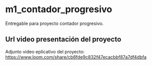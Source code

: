 # m1_contador_progresivo

Entregable para proyecto contador progresivo.

## Url video presentación del proyecto

Adjunto video eplicativo del proyecto: https://www.loom.com/share/cb6fde9c832f47ecacbbf87a7df4dbfa
